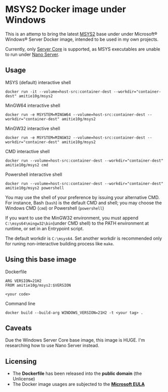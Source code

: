 # MSYS2 Docker image under Windows
This is an attemp to bring the latest [MSYS2](https://www.msys2.org) base under under Microsoft® Windows® Server Docker image, intended to be used in my own projects.

Currently, only [Server Core](https://hub.docker.com/_/microsoft-windows-servercore) is supported, as MSYS executables are unable to run under [Nano Server](https://hub.docker.com/_/microsoft-windows-nanoserver). 

## Usage
MSYS (default) interactive shell
```
docker run -it --volume=host-src:container-dest --workdir="container-dest" amitie10g/msys2
```

MinGW64 interactive shell
```
docker run -e MSYSTEM=MINGW64 --volume=host-src:container-dest --workdir="container-dest" amitie10g/msys2
```

MinGW32 interactive shell
```
docker run -e MSYSTEM=MINGW32 --volume=host-src:container-dest --workdir="container-dest" amitie10g/msys2
```

CMD interactive shell
```
docker run --volume=host-src:container-dest --workdir="container-dest" amitie10g/msys2 cmd
```

Powershell interactive shell
```
docker run --volume=host-src:container-dest --workdir="container-dest" amitie10g/msys2 powershell
```

You may use the shell of your preference by issuing your alternative CMD. For instance, Bash (``bash``) is the default CMD and shell; you may choose the Windows CMD (``cmd``) or Powershell (``powershell``)

If you want to use the MinGW32 environment, you must append ``C:\msys64\mingw32\bin``(under CMD shell) to the PATH environment at runtime, or set in an Entrypoint script.

The default workdir is ``C:\msys64``. Set another workdir is recommended only for runing non-interactive building process like ``make``.

## Using this base image
Dockerfile
```
ARG VERSION=21H2
FROM amitie10g/msys2:$VERSION

<your code>
```

Command line
```
docker build --build-arg WINDOWS_VERSION=21H2 -t <your tag> .
```

## Caveats
Due the Windows Server Core base image, this image is HUGE. I'm researching how to use Nano Server instead.

## Licensing
* The **Dockerfile** has been released into the **public domain** (the Unlicense)
* The Docker image usages are subjected to the **[Microsoft EULA](https://docs.microsoft.com/en-us/virtualization/windowscontainers/images-eula)**
